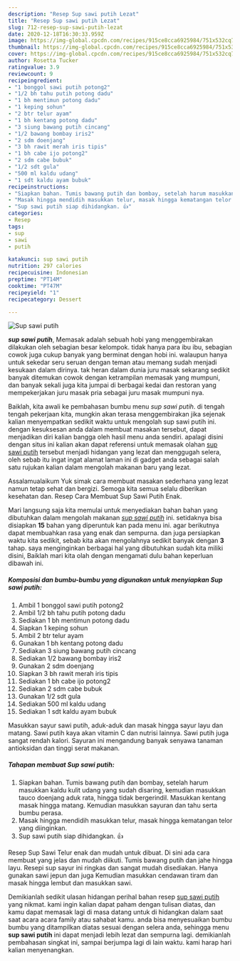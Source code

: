 ```yaml
---
description: "Resep Sup sawi putih Lezat"
title: "Resep Sup sawi putih Lezat"
slug: 712-resep-sup-sawi-putih-lezat
date: 2020-12-18T16:30:33.959Z
image: https://img-global.cpcdn.com/recipes/915ce8cca6925984/751x532cq70/sup-sawi-putih-foto-resep-utama.jpg
thumbnail: https://img-global.cpcdn.com/recipes/915ce8cca6925984/751x532cq70/sup-sawi-putih-foto-resep-utama.jpg
cover: https://img-global.cpcdn.com/recipes/915ce8cca6925984/751x532cq70/sup-sawi-putih-foto-resep-utama.jpg
author: Rosetta Tucker
ratingvalue: 3.9
reviewcount: 9
recipeingredient:
- "1 bonggol sawi putih potong2"
- "1/2 bh tahu putih potong dadu"
- "1 bh mentimun potong dadu"
- "1 keping sohun"
- "2 btr telur ayam"
- "1 bh kentang potong dadu"
- "3 siung bawang putih cincang"
- "1/2 bawang bombay iris2"
- "2 sdm doenjang"
- "3 bh rawit merah iris tipis"
- "1 bh cabe ijo potong2"
- "2 sdm cabe bubuk"
- "1/2 sdt gula"
- "500 ml kaldu udang"
- "1 sdt kaldu ayam bubuk"
recipeinstructions:
- "Siapkan bahan. Tumis bawang putih dan bombay, setelah harum masukkan kaldu kulit udang yang sudah disaring, kemudian masukkan tauco doenjang aduk rata, hingga tidak bergerindil. Masukkan kentang masak hingga matang. Kemudian masukkan sayuran dan tahu serta bumbu perasa."
- "Masak hingga mendidih masukkan telur, masak hingga kematangan telor yang diinginkan."
- "Sup sawi putih siap dihidangkan. 👍"
categories:
- Resep
tags:
- sup
- sawi
- putih

katakunci: sup sawi putih 
nutrition: 297 calories
recipecuisine: Indonesian
preptime: "PT14M"
cooktime: "PT47M"
recipeyield: "1"
recipecategory: Dessert

---
```



![Sup sawi putih](https://img-global.cpcdn.com/recipes/915ce8cca6925984/751x532cq70/sup-sawi-putih-foto-resep-utama.jpg)

<b><i>sup sawi putih</i></b>, Memasak adalah sebuah hobi yang menggembirakan dilakukan oleh sebagian besar kelompok. tidak hanya para ibu ibu, sebagian cowok juga cukup banyak yang berminat dengan hobi ini. walaupun hanya untuk sekedar seru seruan dengan teman atau memang sudah menjadi kesukaan dalam dirinya. tak heran dalam dunia juru masak sekarang sedikit banyak ditemukan cowok dengan ketrampilan memasak yang mumpuni, dan banyak sekali juga kita jumpai di berbagai kedai dan restoran yang mempekerjakan juru masak pria sebagai juru masak mumpuni nya.

Baiklah, kita awali ke pembahasan bumbu menu <i>sup sawi putih</i>. di tengah tengah pekerjaan kita, mungkin akan terasa menggembirakan jika sejenak kalian menyempatkan sedikit waktu untuk mengolah sup sawi putih ini. dengan kesuksesan anda dalam membuat masakan tersebut, dapat menjadikan diri kalian bangga oleh hasil menu anda sendiri. apalagi disini dengan situs ini kalian akan dapat referensi untuk memasak olahan <u>sup sawi putih</u> tersebut menjadi hidangan yang lezat dan menggugah selera, oleh sebab itu ingat ingat alamat laman ini di gadget anda sebagai salah satu rujukan kalian dalam mengolah makanan baru yang lezat.

Assalamualaikum Yuk simak cara membuat masakan sederhana yang lezat namun tetap sehat dan bergizi. Semoga kita semua selalu diberikan kesehatan dan. Resep Cara Membuat Sup Sawi Putih Enak.


Mari langsung saja kita memulai untuk menyediakan bahan bahan yang dibutuhkan dalam mengolah makanan <u><i>sup sawi putih</i></u> ini. setidaknya bisa disiapkan <b>15</b> bahan yang diperuntuk kan pada menu ini. agar berikutnya dapat membuahkan rasa yang enak dan sempurna. dan juga persiapkan waktu kita sedikit, sebab kita akan mengolahnya sedikit banyak dengan <b>3</b> tahap. saya menginginkan berbagai hal yang dibutuhkan sudah kita miliki disini, Baiklah mari kita olah dengan mengamati dulu bahan keperluan dibawah ini.

<!--inarticleads1-->

##### Komposisi dan bumbu-bumbu yang digunakan untuk menyiapkan Sup sawi putih:

1. Ambil 1 bonggol sawi putih potong2
1. Ambil 1/2 bh tahu putih potong dadu
1. Sediakan 1 bh mentimun potong dadu
1. Siapkan 1 keping sohun
1. Ambil 2 btr telur ayam
1. Gunakan 1 bh kentang potong dadu
1. Sediakan 3 siung bawang putih cincang
1. Sediakan 1/2 bawang bombay iris2
1. Gunakan 2 sdm doenjang
1. Siapkan 3 bh rawit merah iris tipis
1. Sediakan 1 bh cabe ijo potong2
1. Sediakan 2 sdm cabe bubuk
1. Gunakan 1/2 sdt gula
1. Sediakan 500 ml kaldu udang
1. Sediakan 1 sdt kaldu ayam bubuk


Masukkan sayur sawi putih, aduk-aduk dan masak hingga sayur layu dan matang. Sawi putih kaya akan vitamin C dan nutrisi lainnya. Sawi putih juga sangat rendah kalori. Sayuran ini mengandung banyak senyawa tanaman antioksidan dan tinggi serat makanan. 

<!--inarticleads2-->

##### Tahapan membuat Sup sawi putih:

1. Siapkan bahan. Tumis bawang putih dan bombay, setelah harum masukkan kaldu kulit udang yang sudah disaring, kemudian masukkan tauco doenjang aduk rata, hingga tidak bergerindil. Masukkan kentang masak hingga matang. Kemudian masukkan sayuran dan tahu serta bumbu perasa.
1. Masak hingga mendidih masukkan telur, masak hingga kematangan telor yang diinginkan.
1. Sup sawi putih siap dihidangkan. 👍


Resep Sup Sawi Telur enak dan mudah untuk dibuat. Di sini ada cara membuat yang jelas dan mudah diikuti. Tumis bawang putih dan jahe hingga layu. Resepi sup sayur ini ringkas dan sangat mudah disediakan. Hanya gunakan sawi jepun dan juga Kemudian masukkan cendawan tiram dan masak hingga lembut dan masukkan sawi. 

Demikianlah sedikit ulasan hidangan perihal bahan resep <u>sup sawi putih</u> yang nikmat. kami ingin kalian dapat paham dengan tulisan diatas, dan kamu dapat memasak lagi di masa datang untuk di hidangkan dalam saat saat acara acara family atau sahabat kamu. anda bisa menyesuaikan bumbu bumbu yang ditampilkan diatas sesuai dengan selera anda, sehingga menu <b>sup sawi putih</b> ini dapat menjadi lebih lezat dan sempurna lagi. demikianlah pembahasan singkat ini, sampai berjumpa lagi di lain waktu. kami harap hari kalian menyenangkan.
